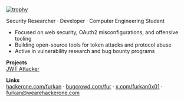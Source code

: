 # 
[![trophy](https://github-profile-trophy.vercel.app/?username=kedi&theme=onedark)](https://github.com/ryo-ma/github-profile-trophy)


Security Researcher · Developer · Computer Engineering Student

- Focused on web security, OAuth2 misconfigurations, and offensive tooling  
- Building open-source tools for token attacks and protocol abuse  
- Active in vulnerability research and bug bounty programs

**Projects**  
[JWT Attacker](https://github.com/kedi/jwt-attacker)

**Links**  
[hackerone.com/furkan](https://hackerone.com/furkan) · [bugcrowd.com/fur](https://bugcrowd.com/fur) · [x.com/furkan0x01](https://x.com/furkan0x01) · [furkan@wearehackerone.com](mailto:furkan@wearehackerone.com)
